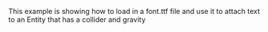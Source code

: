 This example is showing how to load in a font.ttf file and use it to attach text to an Entity that has a collider and gravity